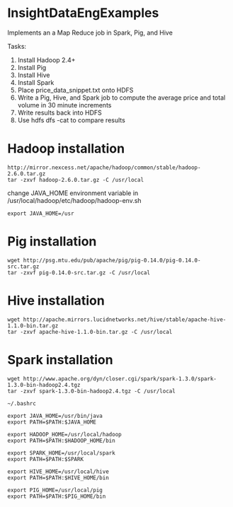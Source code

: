 # InsightDataEngExamples

Implements an a Map Reduce job in Spark, Pig, and Hive

Tasks:

1. Install Hadoop 2.4+
2. Install Pig
3. Install Hive
4. Install Spark
5. Place price_data_snippet.txt onto HDFS
6. Write a Pig, Hive, and Spark job to compute the average price and total volume in 30 minute increments
7. Write results back into HDFS
8. Use hdfs dfs -cat to compare results

# Hadoop installation
```
http://mirror.nexcess.net/apache/hadoop/common/stable/hadoop-2.6.0.tar.gz 
tar -zxvf hadoop-2.6.0.tar.gz -C /usr/local
```
change JAVA_HOME environment variable in /usr/local/hadoop/etc/hadoop/hadoop-env.sh
```
export JAVA_HOME=/usr
```
# Pig installation
```
wget http://psg.mtu.edu/pub/apache/pig/pig-0.14.0/pig-0.14.0-src.tar.gz 
tar -zxvf pig-0.14.0-src.tar.gz -C /usr/local
```
# Hive installation
```
wget http://apache.mirrors.lucidnetworks.net/hive/stable/apache-hive-1.1.0-bin.tar.gz
tar -zxvf apache-hive-1.1.0-bin.tar.gz -C /usr/local
```
# Spark installation
```
wget http://www.apache.org/dyn/closer.cgi/spark/spark-1.3.0/spark-1.3.0-bin-hadoop2.4.tgz
tar -zxvf spark-1.3.0-bin-hadoop2.4.tgz -C /usr/local
```

```
~/.bashrc

export JAVA_HOME=/usr/bin/java
export PATH=$PATH:$JAVA_HOME

export HADOOP_HOME=/usr/local/hadoop
export PATH=$PATH:$HADOOP_HOME/bin

export SPARK_HOME=/usr/local/spark
export PATH=$PATH:$SPARK

export HIVE_HOME=/usr/local/hive
export PATH=$PATH:$HIVE_HOME/bin

export PIG_HOME=/usr/local/pig
export PATH=$PATH:$PIG_HOME/bin
```
